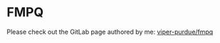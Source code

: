 # FMPQ

Please check out the GitLab page authored by me: [viper-purdue/fmpq]([https://github.com/matiassingers/awesome-readme](https://gitlab.com/viper-purdue/fmpq))
